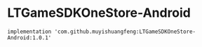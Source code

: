 # LTGameSDKOneStore-Android


    implementation 'com.github.muyishuangfeng:LTGameSDKOneStore-Android:1.0.1'
